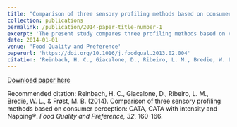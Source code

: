 ```yaml
---
title: "Comparison of three sensory profiling methods based on consumer perception: CATA, CATA with intensity and Napping®"
collection: publications
permalink: /publication/2014-paper-title-number-1
excerpt: 'The present study compares three profiling methods based on consumer perceptions in their ability to discriminate and describe eight beers. Consumers (n = 135) evaluated eight different beers using Check-All-That-Apply (CATA) methodology in two variations, with (n = 63) and without (n = 73) rating the intensity of the checked descriptors. With CATA, consumers rated 38 descriptors grouped in seven overall categories (berries, floral, hoppy, nutty, roasted, spicy/herbal and woody). Additionally 40 of the consumers evaluated the same samples by partial Napping® followed by Ultra Flash Profiling (UFP). ANOVA- and Discriminant Partial Least Square Regression (A-PLSR, D-PLSR) were used to evaluate the discriminative ability of the methods and descriptors. A-PLSR results showed that all samples were perceived as different in all three methods, whereas...'
date: 2014-01-01
venue: 'Food Quality and Preference'
paperurl: 'https://doi.org/10.1016/j.foodqual.2013.02.004'
citation: 'Reinbach, H. C., Giacalone, D., Ribeiro, L. M., Bredie, W. L., & Frøst, M. B. (2014). Comparison of three sensory profiling methods based on consumer perception: CATA, CATA with intensity and Napping®. <i>Food Quality and Preference, 32</i>, 160-166.'
---
```


[Download paper here](https://doi.org/10.1016/j.foodqual.2013.02.004)

Recommended citation: Reinbach, H. C., Giacalone, D., Ribeiro, L. M., Bredie, W. L., & Frøst, M. B. (2014). Comparison of three sensory profiling methods based on consumer perception: CATA, CATA with intensity and Napping®. <i>Food Quality and Preference, 32</i>, 160-166.
